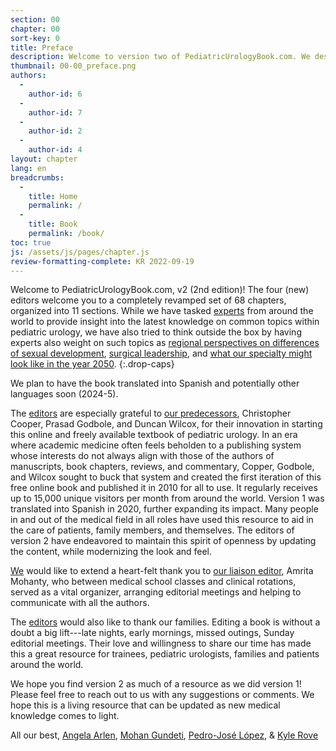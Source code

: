 ```yaml
---
section: 00
chapter: 00
sort-key: 0
title: Preface
description: Welcome to version two of PediatricUrologyBook.com. We describe our vision and how this book came.
thumbnail: 00-00_preface.png
authors:
  -
    author-id: 6
  -
    author-id: 7
  -
    author-id: 2
  -
    author-id: 4
layout: chapter
lang: en
breadcrumbs:
  - 
    title: Home
    permalink: /
  - 
    title: Book
    permalink: /book/
toc: true
js: /assets/js/pages/chapter.js
review-formatting-complete: KR 2022-09-19
---
```


Welcome to PediatricUrologyBook.com, v2 (2nd edition)! The four (new) editors welcome you to a completely revamped set of 68 chapters, organized into 11 sections. While we have tasked [experts](/contributors/) from around the world to provide insight into the latest knowledge on common topics within pediatric urology, we have also tried to think outside the box by having experts also weight on such topics as [regional perspectives on differences of sexual development](/book/chapters/07-41_social-and-medicolegal-issues-with-dsd/), [surgical leadership](/book/chapters/11-66_leadership-and-training-in-pediatric-urology/), and [what our specialty might look like in the year 2050](/book/chapters/11-61_pediatric-urology-in-2050/).
{:.drop-caps}

We plan to have the book translated into Spanish and potentially other languages soon (2024-5).

The [editors](/editors/) are especially grateful to [our predecessors](/editors/#emeritus-editors), Christopher Cooper, Prasad Godbole, and Duncan Wilcox, for their innovation in starting this online and freely available textbook of pediatric urology. In an era where academic medicine often feels beholden to a publishing system whose interests do not always align with those of the authors of manuscripts, book chapters, reviews, and commentary, Copper, Godbole, and Wilcox sought to buck that system and created the first iteration of this free online book and published it in 2010 for all to use. It regularly receives up to 15,000 unique visitors per month from around the world. Version 1 was translated into Spanish in 2020, further expanding its impact. Many people in and out of the medical field in all roles have used this resource to aid in the care of patients, family members, and themselves. The editors of version 2 have endeavored to maintain this spirit of openness by updating the content, while modernizing the look and feel.

[We](/editors/) would like to extend a heart-felt thank you to [our liaison editor](/editors/#liaison-editors), Amrita Mohanty, who between medical school classes and clinical rotations, served as a vital organizer, arranging editorial meetings and helping to communicate with all the authors.

The [editors](/editors/) would also like to thank our families. Editing a book is without a doubt a big lift---late nights, early mornings, missed outings, Sunday editorial meetings. Their love and willingness to share our time has made this a great resource for trainees, pediatric urologists, families and patients around the world.

We hope you find version 2 as much of a resource as we did version 1! Please feel free to reach out to us with any suggestions or comments. We hope this is a living resource that can be updated as new medical knowledge comes to light.

All our best,
[Angela Arlen](/editors/#arlen-angela-m), [Mohan Gundeti](/editors/#gundeti-mohan-s), [Pedro-José López](/editors/#lopez-pedro-jose), & [Kyle Rove](/editors/#rove-kyle-o)